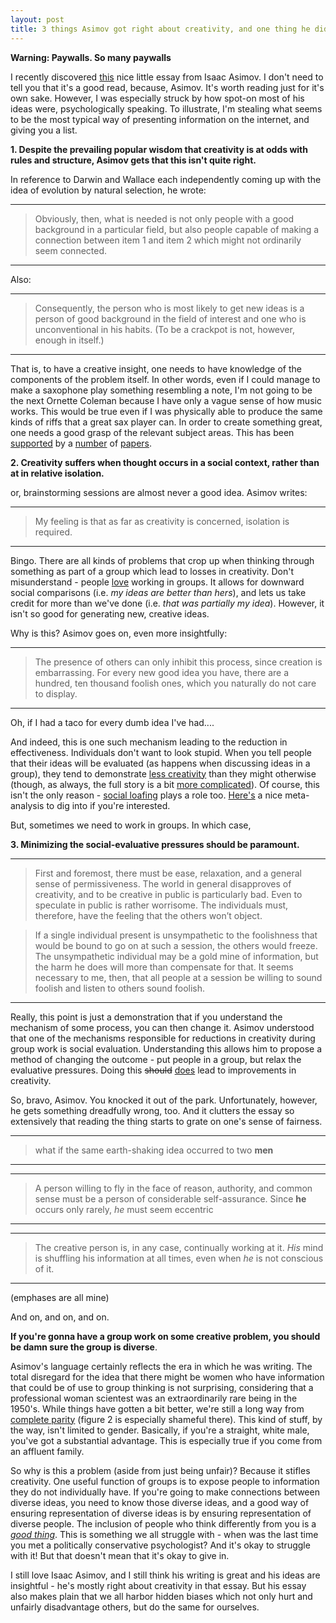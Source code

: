 ```yaml
---
layout: post
title: 3 things Asimov got right about creativity, and one thing he didn't
---
```

**Warning:  Paywalls.  So many paywalls**

I recently discovered [this](http://www.technologyreview.com/view/531911/isaac-asimov-mulls-how-do-people-get-new-ideas/) nice little essay from Isaac Asimov.  I don't need to tell you that it's a good read, because, Asimov.  It's worth reading just for it's own sake.  However, I was especially struck by how spot-on most of his ideas were, psychologically speaking.  To illustrate, I'm stealing what seems to be the most typical way of presenting information on the internet, and giving you a list.

**1.  Despite the prevailing popular wisdom that creativity is at odds with rules and structure, Asimov gets that this isn't quite right.**  

In reference to Darwin and Wallace each independently coming up with the idea of evolution by natural selection, he wrote:

------------------------
>Obviously, then, what is needed is not only people with a good background in a particular field, but also people capable of making a connection between item 1 and item 2 which might not ordinarily seem connected.

------------------------


Also:

------------------------
>Consequently, the person who is most likely to get new ideas is a person of good background in the field of interest and one who is unconventional in his habits. (To be a crackpot is not, however, enough in itself.)

------------------------

That is, to have a creative insight, one needs to have knowledge of the components of the problem itself.  In other words, even if I could manage to make a saxophone play something resembling a note, I'm not going to be the next Ornette Coleman because I have only a vague sense of how music works.  This would be true even if I was physically able to produce the same kinds of riffs that a great sax player can.  In order to create something great, one needs a good grasp of the relevant subject areas.  This has been [supported](http://www.tandfonline.com/doi/pdf/10.1207/S15326934CRJ1402_4#.VEfNVIvF8vk) by a [number](http://www.nbu.bg/cogs/events/2004/materials/Necka/creativity_and_knowledge.pdf) of [papers](http://www.psy.cmu.edu/faculty/klahr/kands9.pdf).

**2.  Creativity suffers when thought occurs in a social context, rather than at in relative isolation.**

or, brainstorming sessions are almost never a good idea.  Asimov writes:

------------------------
>My feeling is that as far as creativity is concerned, isolation is required. 

------------------------

Bingo.  There are all kinds of problems that crop up when thinking through something as part of a group which lead to losses in creativity.  Don't misunderstand - people [love](http://psp.sagepub.com/content/19/1/78.short) working in groups.  It allows for downward social comparisons (i.e. *my ideas are better than hers*), and lets us take credit for more than we've done (i.e. *that was partially my idea*). However, it isn't so good for generating new, creative ideas.

Why is this?  Asimov goes on, even more insightfully:

------------------------
>The presence of others can only inhibit this process, since creation is embarrassing. For every new good idea you have, there are a hundred, ten thousand foolish ones, which you naturally do not care to display.

------------------------

Oh, if I had a taco for every dumb idea I've had....

And indeed, this is one such mechanism leading to the reduction in effectiveness.  Individuals don't want to look stupid.  When you tell people that their ideas will be evaluated (as happens when discussing ideas in a group), they tend to demonstrate [less creativity](http://psycnet.apa.org/journals/psp/37/2/221/) than they might otherwise (though, as always, the full story is a bit [more complicated](http://www.sciencedirect.com/science/article/pii/S0749597800929182)).  Of course, this isn't the only reason - [social loafing](http://en.wikipedia.org/wiki/Social_loafing) plays a role too.  [Here's](http://www.tandfonline.com/doi/abs/10.1207/s15324834basp1201_1#.VEf-wovF8vk) a nice meta-analysis to dig into if you're interested.

But, sometimes we need to work in groups.  In which case,

**3.  Minimizing the social-evaluative pressures should be paramount.**

------------------------
>First and foremost, there must be ease, relaxation, and a general sense of permissiveness. The world in general disapproves of creativity, and to be creative in public is particularly bad. Even to speculate in public is rather worrisome. The individuals must, therefore, have the feeling that the others won’t object.

>If a single individual present is unsympathetic to the foolishness that would be bound to go on at such a session, the others would freeze. The unsympathetic individual may be a gold mine of information, but the harm he does will more than compensate for that. It seems necessary to me, then, that all people at a session be willing to sound foolish and listen to others sound foolish.

------------------------

Really, this point is just a demonstration that if you understand the mechanism of some process, you can then change it.  Asimov understood that one of the mechanisms responsible for reductions in creativity during group work is social evaluation.  Understanding this allows him to propose a method of changing the outcome - put people in a group, but relax the evaluative pressures.  Doing this <del>should</del> [does](http://www.sciencedirect.com/science/article/pii/S0749597800929182) lead to improvements in creativity.

So, bravo, Asimov.  You knocked it out of the park.  Unfortunately, however, he gets something dreadfully wrong, too.  And it clutters the essay so extensively that reading the thing starts to grate on one's sense of fairness.

------------------------
>what if the same earth-shaking idea occurred to two **men**

------------------------

------------------------
>A person willing to fly in the face of reason, authority, and common sense must be a person of considerable self-assurance. Since __he__ occurs only rarely, _he_ must seem eccentric

------------------------

------------------------
>The creative person is, in any case, continually working at it. *His* mind is shuffling his information at all times, even when *he* is not conscious of it. 

------------------------

(emphases are all mine)

And on, and on, and on.

**If you're gonna have a group work on some creative problem, you should be damn sure the group is diverse**.

Asimov's language certainly reflects the era in which he was writing.  The total disregard for the idea that there might be women who have information that could be of use to group thinking is not surprising, considering that a professional woman scientest was an extraordinarily rare being in the 1950's.  While things have gotten a bit better, we're still a long way from [complete parity](https://southwellchurches.nottingham.ac.uk/winset/documents/genderbiasesinresearchrecruitement.pdf) (figure 2 is especially shameful there).  This kind of stuff, by the way, isn't limited to gender.  Basically, if you're a straight, white male, you've got a substantial advantage.  This is especially true if you come from an affluent family.

So why is this a problem (aside from just being unfair)?  Because it stifles creativity.  One useful function of groups is to expose people to information they do not individually have.  If you're going to make connections between diverse ideas, you need to know those diverse ideas, and a good way of ensuring representation of diverse ideas is by ensuring representation of diverse people.  The inclusion of people who think differently from you is a [*good thing*](http://pss.sagepub.com/content/15/8/507.short).  This is something we all struggle with - when was the last time you met a politically conservative psychologist?  And it's okay to struggle with it!  But that doesn't mean that it's okay to give in.

I still love Isaac Asimov, and I still think his writing is great and his ideas are insightful - he's mostly right about creativity in that essay.  But his essay also makes plain that we all harbor hidden biases which not only hurt and unfairly disadvantage others, but do the same for ourselves.